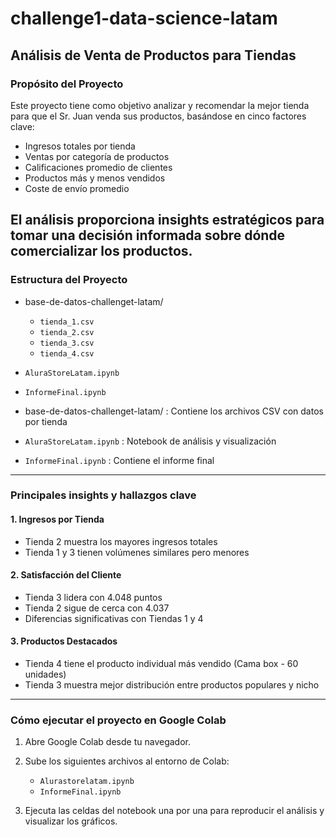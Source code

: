 # challenge1-data-science-latam
## Análisis de Venta de Productos para Tiendas

### Propósito del Proyecto
Este proyecto tiene como objetivo analizar y recomendar la mejor tienda para que el Sr. Juan venda sus productos, basándose en cinco factores clave:
- Ingresos totales por tienda
- Ventas por categoría de productos
- Calificaciones promedio de clientes
- Productos más y menos vendidos
- Coste de envío promedio

El análisis proporciona insights estratégicos para tomar una decisión informada sobre dónde comercializar los productos.
---
### Estructura del Proyecto

- base-de-datos-challenget-latam/
  - `tienda_1.csv`
  - `tienda_2.csv`
  - `tienda_3.csv`
  - `tienda_4.csv`

- `AluraStoreLatam.ipynb`
- `InformeFinal.ipynb`

- base-de-datos-challenget-latam/ : Contiene los archivos CSV con datos por tienda
- `AluraStoreLatam.ipynb` : Notebook de análisis y visualización
- `InformeFinal.ipynb` : Contiene el informe final 
---
### Principales insights y hallazgos clave

#### 1. Ingresos por Tienda
- Tienda 2 muestra los mayores ingresos totales
- Tienda 1 y 3 tienen volúmenes similares pero menores

#### 2. Satisfacción del Cliente
- Tienda 3 lidera con 4.048 puntos
- Tienda 2 sigue de cerca con 4.037
- Diferencias significativas con Tiendas 1 y 4

#### 3. Productos Destacados
- Tienda 4 tiene el producto individual más vendido (Cama box - 60 unidades)
- Tienda 3 muestra mejor distribución entre productos populares y nicho
---
### Cómo ejecutar el proyecto en Google Colab

1. Abre Google Colab desde tu navegador.

2. Sube los siguientes archivos al entorno de Colab:
   - `Alurastorelatam.ipynb`
   - `InformeFinal.ipynb` 
     
3. Ejecuta las celdas del notebook una por una para reproducir el análisis y visualizar los gráficos.
